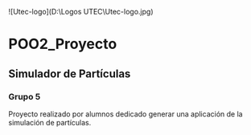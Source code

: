 ![Utec-logo](D:\Logos UTEC\Utec-logo.jpg)

# POO2_Proyecto
## Simulador de Partículas
### Grupo 5

Proyecto realizado por alumnos dedicado generar una aplicación de la simulación de partículas.
